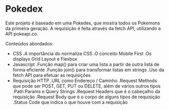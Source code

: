 # Pokedex
Este projeto é baseado em uma Pokedex, que mostra todos os Pokemons da primeira geração. A requisição é feita através da fetch API, utilizando a API pokeapi.co.

Conteúdos abordados:

 - CSS
.A importância do normalize CSS
.O conceito Mobile First
.Os displays Grid Layout e Flexbox
 - Javascript
.Função map() para criar uma lista a partir de outra lista de forma eficiente
.Função join() para transformar listas em strings
.Uso da fetch API para efetuar as requisições
 - Requisição HTTP
.URL como Endereço / Caminho
.Request Methods que pode ser POST, GET, PUT ou DELETE, além de vários outros tipos
.Path Params e Query Strings
.Request Headers que é o cabeçalho da requisição
.Request Body que é o corpo de alguns tipos de requisição
.Status Code que indica o que houve com a requisição
